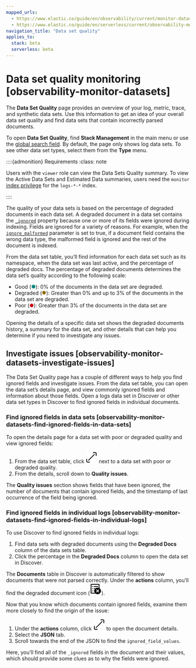 ```yaml
---
mapped_urls:
  - https://www.elastic.co/guide/en/observability/current/monitor-datasets.html
  - https://www.elastic.co/guide/en/serverless/current/observability-monitor-datasets.html
navigation_title: "Data set quality"
applies_to:
  stack: beta
  serverless: beta
---
```


# Data set quality monitoring [observability-monitor-datasets]

The **Data Set Quality** page provides an overview of your log, metric, trace, and synthetic data sets. Use this information to get an idea of your overall data set quality and find data sets that contain incorrectly parsed documents.

To open **Data Set Quality**, find **Stack Management** in the main menu or use the [global search field](/explore-analyze/find-and-organize/find-apps-and-objects.md). By default, the page only shows log data sets. To see other data set types, select them from the **Type** menu.

::::{admonition} Requirements
:class: note

Users with the `viewer` role can view the Data Sets Quality summary. To view the Active Data Sets and Estimated Data summaries, users need the `monitor` [index privilege](../../deploy-manage/users-roles/cluster-or-deployment-auth/elasticsearch-privileges.md#privileges-list-indices) for the `logs-*-*` index.

::::


The quality of your data sets is based on the percentage of degraded documents in each data set. A degraded document in a data set contains the [`_ignored`](elasticsearch://reference/elasticsearch/mapping-reference/mapping-ignored-field.md) property because one or more of its fields were ignored during indexing. Fields are ignored for a variety of reasons. For example, when the [`ignore_malformed`](elasticsearch://reference/elasticsearch/mapping-reference/mapping-ignored-field.md) parameter is set to true, if a document field contains the wrong data type, the malformed field is ignored and the rest of the document is indexed.

From the data set table, you’ll find information for each data set such as its namespace, when the data set was last active, and the percentage of degraded docs. The percentage of degraded documents determines the data set’s quality according to the following scale:

* Good (![Good icon](/solutions/images/serverless-green-dot-icon.png "")): 0% of the documents in the data set are degraded.
* Degraded (![Degraded icon](/solutions/images/serverless-yellow-dot-icon.png "")): Greater than 0% and up to 3% of the documents in the data set are degraded.
* Poor (![Poor icon](/solutions/images/serverless-red-dot-icon.png "")): Greater than 3% of the documents in the data set are degraded.

Opening the details of a specific data set shows the degraded documents history, a summary for the data set, and other details that can help you determine if you need to investigate any issues.


## Investigate issues [observability-monitor-datasets-investigate-issues]

The Data Set Quality page has a couple of different ways to help you find ignored fields and investigate issues. From the data set table, you can open the data set’s details page, and view commonly ignored fields and information about those fields. Open a logs data set in Discover or other data set types in Discover to find ignored fields in individual documents.


### Find ignored fields in data sets [observability-monitor-datasets-find-ignored-fields-in-data-sets]

To open the details page for a data set with poor or degraded quality and view ignored fields:

1. From the data set table, click ![expand icon](/solutions/images/serverless-expand.svg "") next to a data set with poor or degraded quality.
2. From the details, scroll down to **Quality issues**.

The **Quality issues** section shows fields that have been ignored, the number of documents that contain ignored fields, and the timestamp of last occurrence of the field being ignored.


### Find ignored fields in individual logs [observability-monitor-datasets-find-ignored-fields-in-individual-logs]

To use Discover to find ignored fields in individual logs:

1. Find data sets with degraded documents using the **Degraded Docs** column of the data sets table.
2. Click the percentage in the **Degraded Docs** column to open the data set in Discover.

The **Documents** table in Discover is automatically filtered to show documents that were not parsed correctly. Under the **actions** column, you’ll find the degraded document icon (![degraded document icon](../images/serverless-indexClose.svg "")).

Now that you know which documents contain ignored fields, examine them more closely to find the origin of the issue:

1. Under the **actions** column, click ![expand icon](/solutions/images/serverless-expand.svg "") to open the document details.
2. Select the **JSON** tab.
3. Scroll towards the end of the JSON to find the `ignored_field_values`.

Here, you’ll find all of the `_ignored` fields in the document and their values, which should provide some clues as to why the fields were ignored.